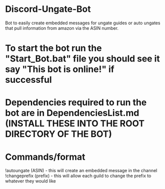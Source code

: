 # Discord-Ungate-Bot
 Bot to easily create embedded messages for ungate guides or auto ungates that pull information from amazon via the ASIN number.

# To start the bot run the "Start_Bot.bat" file you should see it say "This bot is online!" if successful

# Dependencies required to run the bot are in DependenciesList.md (INSTALL THESE INTO THE ROOT DIRECTORY OF THE BOT)

# Commands/format
!autoungate (ASIN)    -  this will create an embedded message in the channel
!changeprefix (prefix) - this will allow each guild to change the prefix to whatever they would like
